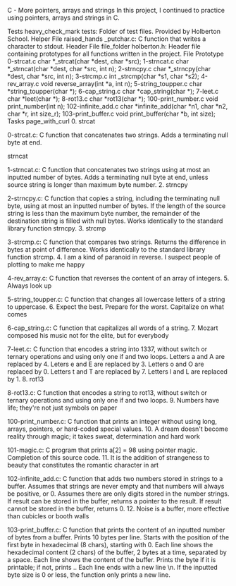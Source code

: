 C - More pointers, arrays and strings In this project, I continued to practice using pointers, arrays and strings in C.



Tests heavy_check_mark tests: Folder of test files. Provided by Holberton School. Helper File raised_hands _putchar.c: C function that writes a character to stdout. Header File file_folder holberton.h: Header file containing prototypes for all functions written in the project. File Prototype 0-strcat.c char *_strcat(char *dest, char *src); 1-strncat.c char *_strncat(char *dest, char *src, int n); 2-strncpy.c char *_strncpy(char *dest, char *src, int n); 3-strcmp.c int _strcmp(char *s1, char *s2); 4-rev_array.c void reverse_array(int *a, int n); 5-string_toupper.c char *string_toupper(char *); 6-cap_string.c char *cap_string(char *); 7-leet.c char *leet(char *); 8-rot13.c char *rot13(char *); 100-print_number.c void print_number(int n); 102-infinite_add.c char *infinite_add(char *n1, char *n2, char *r, int size_r); 103-print_buffer.c void print_buffer(char *b, int size); Tasks page_with_curl 0. strcat

0-strcat.c: C function that concatenates two strings. Adds a terminating null byte at end.



strncat

1-strncat.c: C function that concatenates two strings using at most an inputted number of bytes. Adds a terminating null byte at end, unless source string is longer than maximum byte number. 2. strncpy



2-strncpy.c: C function that copies a string, including the terminating null byte, using at most an inputted number of bytes. If the length of the source string is less than the maximum byte number, the remainder of the destination string is filled with null bytes. Works identically to the standard library function strncpy. 3. strcmp



3-strcmp.c: C function that compares two strings. Returns the difference in bytes at point of difference. Works identically to the standard library function strcmp. 4. I am a kind of paranoid in reverse. I suspect people of plotting to make me happy



4-rev_array.c: C function that reverses the content of an array of integers. 5. Always look up



5-string_toupper.c: C function that changes all lowercase letters of a string to uppercase. 6. Expect the best. Prepare for the worst. Capitalize on what comes



6-cap_string.c: C function that capitalizes all words of a string. 7. Mozart composed his music not for the elite, but for everybody



7-leet.c: C function that encodes a string into 1337, without switch or ternary operations and using only one if and two loops. Letters a and A are replaced by 4. Leters e and E are replaced by 3. Letters o and O are replaced by 0. Letters t and T are replaced by 7. Letters l and L are replaced by 1. 8. rot13



8-rot13.c: C function that encodes a string to rot13, without switch or ternary operations and using only one if and two loops. 9. Numbers have life; they're not just symbols on paper



100-print_number.c: C function that prints an integer without using long, arrays, pointers, or hard-coded special values. 10. A dream doesn't become reality through magic; it takes sweat, determination and hard work



101-magic.c: C program that prints a[2] = 98 using pointer magic. Completion of this source code. 11. It is the addition of strangeness to beauty that constitutes the romantic character in art



102-infinite_add.c: C function that adds two numbers stored in strings to a buffer. Assumes that strings are never empty and that numbers will always be positive, or 0. Assumes there are only digits stored in the number strings. If result can be stored in the buffer, returns a pointer to the result. If result cannot be stored in the buffer, returns 0. 12. Noise is a buffer, more effective than cubicles or booth walls



103-print_buffer.c: C function that prints the content of an inputted number of bytes from a buffer. Prints 10 bytes per line. Starts with the position of the first byte in hexadecimal (8 chars), starting with 0. Each line shows the hexadecimal content (2 chars) of the buffer, 2 bytes at a time, separated by a space. Each line shows the content of the buffer. Prints the byte if it is printable; if not, prints .. Each line ends with a new line \n. If the inputted byte size is 0 or less, the function only prints a new line.
